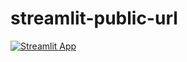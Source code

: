 # streamlit-public-url

[![Streamlit App](https://static.streamlit.io/badges/streamlit_badge_black_white.svg)](https://snehankekre-streamlit-public-url-streamlit-app-ns7r9i.streamlit.app/)
